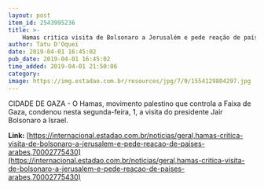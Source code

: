 ```yaml
---
layout: post
item_id: 2543995236
title: >-
    Hamas critica visita de Bolsonaro a Jerusalém e pede reação de países árabes
author: Tatu D'Oquei
date: 2019-04-01 16:45:02
pub_date: 2019-04-01 16:45:02
time_added: 2019-04-01 21:50:06
category: 
image: https://img.estadao.com.br/resources/jpg/7/9/1554129804297.jpg
---
```


CIDADE DE GAZA - O Hamas, movimento palestino que controla a Faixa de Gaza, condenou nesta segunda-feira, 1, a visita do presidente Jair Bolsonaro a Israel.

**Link:** [https://internacional.estadao.com.br/noticias/geral,hamas-critica-visita-de-bolsonaro-a-jerusalem-e-pede-reacao-de-paises-arabes,70002775430](https://internacional.estadao.com.br/noticias/geral,hamas-critica-visita-de-bolsonaro-a-jerusalem-e-pede-reacao-de-paises-arabes,70002775430)

